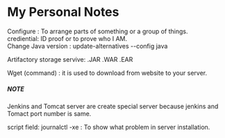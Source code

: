# My Personal Notes

Configure : To arrange parts of something or a group of things.<br>
crediential: ID proof or to prove who I AM.<br>
Change Java version : update-alternatives --config java <br>

Artifactory storage servive: .JAR  .WAR  .EAR

Wget (command) : it is used to download from website to your server.

<H5>NOTE</H5>
Jenkins and Tomcat server are create special server because jenkins and Tomact port number is same.<br>

script field: journalctl -xe : To show what problem in server installation.

